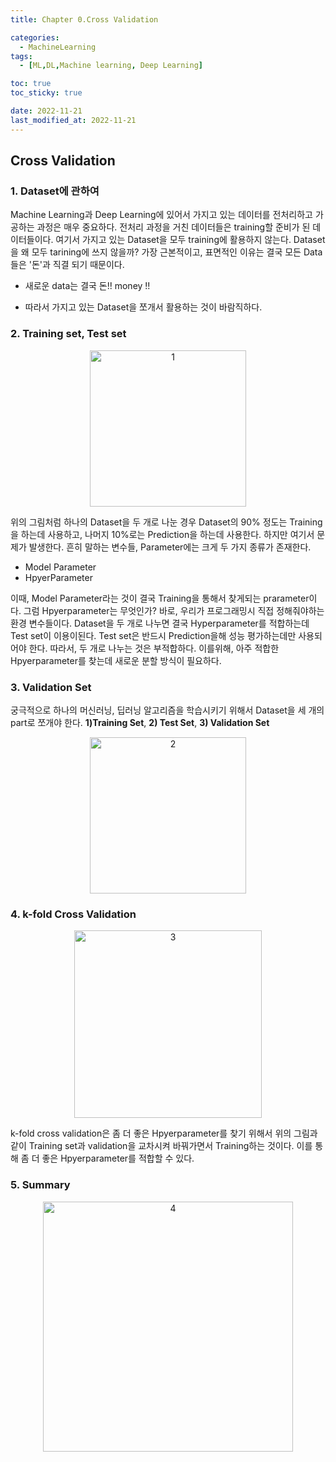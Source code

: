 ```yaml
---
title: Chapter 0.Cross Validation

categories:
  - MachineLearning
tags:
  - [ML,DL,Machine learning, Deep Learning]

toc: true
toc_sticky: true

date: 2022-11-21
last_modified_at: 2022-11-21 
---
```


## Cross Validation
### 1. Dataset에 관하여
Machine Learning과 Deep Learning에 있어서 가지고 있는 데이터를 전처리하고 가공하는 과정은 매우 중요하다. 전처리 과정을 거친 데이터들은 training할 준비가 된 데이터들이다.
여기서 가지고 있는 Dataset을 모두 training에 활용하지 않는다. Dataset을 왜 모두 tarining에 쓰지 않을까? 가장 근본적이고, 표면적인 이유는 결국 모든 Data들은 '돈'과 직결
되기 때문이다.

- 새로운 data는 결국 돈!! money !!

- 따라서 가지고 있는 Dataset을 쪼개서 활용하는 것이 바람직하다.

### 2. Training set, Test set

<p align="center">
<img width="250" alt="1" src="https://user-images.githubusercontent.com/111734605/202988535-4672985f-2840-4bbf-96cf-6885d64ee8b6.png">
</p>

위의 그림처럼 하나의 Dataset을 두 개로 나눈 경우 Dataset의 90% 정도는 Training을 하는데 사용하고, 나머지 10%로는 Prediction을 하는데 사용한다. 하지만 여기서 문제가 
발생한다. 흔히 말하는 변수들, Parameter에는 크게 두 가지 종류가 존재한다. 

- Model Parameter
- HpyerParameter

이때, Model Parameter라는 것이 결국 Training을 통해서 찾게되는 prarameter이다. 그럼 Hpyerparameter는 무엇인가? 바로, 우리가 프로그래밍시 직접 정해줘야하는 환경
변수들이다. Dataset을 두 개로 나누면 결국 Hyperparameter를 적합하는데 Test set이 이용이된다. Test set은 반드시 Prediction을해 성능 평가하는데만 사용되어야 한다.
따라서, 두 개로 나누는 것은 부적합하다. 이를위해, 아주 적합한 Hpyerparameter를 찾는데 새로운 분할 방식이 필요하다.

### 3. Validation Set
궁극적으로 하나의 머신러닝, 딥러닝 알고리즘을 학습시키기 위해서 Dataset을 세 개의 part로 쪼개야 한다. **1)Training Set**, **2) Test Set**, **3) Validation Set**

<p align="center">
<img width="250" alt="2" src="https://user-images.githubusercontent.com/111734605/202989971-d2d6e812-a466-4641-81f5-efe2e01a3fb2.png">
</p>

### 4. k-fold Cross Validation

<p align="center">
<img width="300" alt="3" src="https://user-images.githubusercontent.com/111734605/202990137-8d15a64c-7d84-4762-923c-f5fb947c95ca.png">
</p>

k-fold cross validation은 좀 더 좋은 Hpyerparameter를 찾기 위해서 위의 그림과 같이 Training set과 validation을 교차시켜 바꿔가면서 Training하는 것이다. 이를 통해
좀 더 좋은 Hpyerparameter를 적합할 수 있다.

### 5. Summary

<p align="center">
<img width="400" alt="4" src="https://user-images.githubusercontent.com/111734605/202990430-c0dc5400-6a74-45ce-b7da-6ef23f883e81.png">
</p>

